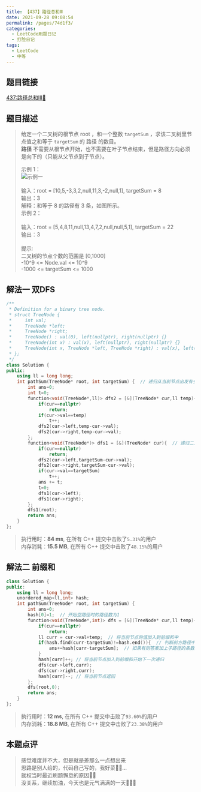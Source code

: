 ```yaml
---
title: 【437】路径总和Ⅲ
date: 2021-09-28 09:08:54
permalink: /pages/74d1f3/
categories:
  - LeetCode刷题日记
  - 打脸日记
tags:
  - LeetCode
  - 中等
---
```


## 题目链接
[437:路径总和Ⅲ🎁](https://leetcode-cn.com/problems/path-sum-iii/)

## 题目描述
> 给定一个二叉树的根节点 root ，和一个整数 `targetSum` ，求该二叉树里节点值之和等于 `targetSum` 的 路径 的数目。<br/>
> **路径** 不需要从根节点开始，也不需要在叶子节点结束，但是路径方向必须是向下的（只能从父节点到子节点）。<br/>
> 
> 示例 1：<br/>
> ![示例一](https://assets.leetcode.com/uploads/2021/04/09/pathsum3-1-tree.jpg)<br/>
> <br/>
> 输入：root = [10,5,-3,3,2,null,11,3,-2,null,1], targetSum = 8<br/>
> 输出：3<br/>
> 解释：和等于 8 的路径有 3 条，如图所示。<br/>
> 示例 2：<br/>
> <br/>
> 输入：root = [5,4,8,11,null,13,4,7,2,null,null,5,1], targetSum = 22<br/>
> 输出：3<br/>
>  <br/>
> 提示:<br/>
> 二叉树的节点个数的范围是 [0,1000]<br/>
> -10^9 <= Node.val <= 10^9 <br/>
> -1000 <= targetSum <= 1000 <br/>

## 解法一 双DFS
```c++
/**
 * Definition for a binary tree node.
 * struct TreeNode {
 *     int val;
 *     TreeNode *left;
 *     TreeNode *right;
 *     TreeNode() : val(0), left(nullptr), right(nullptr) {}
 *     TreeNode(int x) : val(x), left(nullptr), right(nullptr) {}
 *     TreeNode(int x, TreeNode *left, TreeNode *right) : val(x), left(left), right(right) {}
 * };
 */
class Solution {
public:
    using ll = long long;
    int pathSum(TreeNode* root, int targetSum) {  // 递归从当前节点出发有多少条符合要求的路径
        int ans=0;
        int t=0;
        function<void(TreeNode*,ll)> dfs2 = [&](TreeNode* cur,ll temp){
            if(cur==nullptr)
                return;
            if(cur->val==temp)
                t++;
            dfs2(cur->left,temp-cur->val);
            dfs2(cur->right,temp-cur->val);
        };
        function<void(TreeNode*)> dfs1 = [&](TreeNode* cur){  // 递归二叉树的每一个节点作为起始节点
            if(cur==nullptr)
                return;
            dfs2(cur->left,targetSum-cur->val);
            dfs2(cur->right,targetSum-cur->val);
            if(cur->val==targetSum)
                t++;
            ans += t;
            t=0;
            dfs1(cur->left);
            dfs1(cur->right);
        };
        dfs1(root);
        return ans;
    }
};
```
> 执行用时：**84 ms**, 在所有 C++ 提交中击败了`5.31%`的用户<br/>
> 内存消耗：**15.5 MB**, 在所有 C++ 提交中击败了`48.15%`的用户


## 解法二 前缀和
```c++
class Solution {
public:
    using ll = long long;
    unordered_map<ll,int> hash;
    int pathSum(TreeNode* root, int targetSum) {
        int ans=0;
        hash[0]=1;  // 开始空路径时的路径数为1
        function<void(TreeNode*,int)> dfs = [&](TreeNode* cur,ll temp){
            if(cur==nullptr)
                return;
            ll curr = cur->val+temp;  // 将当前节点的值加入到前缀和中
            if(hash.find(curr-targetSum)!=hash.end()){  // 判断前方路径中是否存在值为curr-targetSum的子路径
                ans+=hash[curr-targetSum];  // 如果有则答案加上子路径的条数
            }
            hash[curr]++; // 将当前节点加入到前缀和开始下一次递归
            dfs(cur->left,curr);
            dfs(cur->right,curr);
            hash[curr]--; // 将当前节点退回
        };
        dfs(root,0);
        return ans;
    }
};
```
> 执行用时：**12 ms**, 在所有 C++ 提交中击败了`93.60%`的用户<br/>
> 内存消耗：**18.8 MB**, 在所有 C++ 提交中击败了`23.38%`的用户

## 本题点评
> 感觉难度并不大，但是就是差那么一点想出来<br/>
> 思路是别人给的，代码自己写的，我好菜🤦‍♂️...<br/>
> 就权当时最近刷题懈怠的原因👩‍🦼<br/>
> 没关系，继续加油，今天也是元气满满的一天🤴🏽🚛<br/>